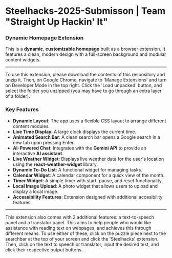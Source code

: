 # Steelhacks-2025-Submisson | Team "Straight Up Hackin' It"

### Dynamic Homepage Extension
This is a **dynamic**, **customizable homepage** built as a browser extension. It features a clean, modern design with a full-screen background and modular content widgets.

***

To use this extension, please download the contents of this respository and unzip it. Then, on Google Chrome, navigate to 'Manage Extensions' and turn on Developer Mode in the top right. Click the 'Load unpacked' button, and select the folder you unzipped (you may have to go through an extra layer of a folder).

### Key Features
- **Dynamic Layout**: The app uses a flexible CSS layout to arrange different content modules.
- **Live Time Display**: A large clock displays the current time.
- **Animated Search Bar**: A clean search bar opens a Google search in a new tab upon pressing Enter.
- **AI-Powered Chat**: Integrates with the **Gemini API** to provide an interactive **AI assistant**.
- **Live Weather Widget**: Displays live weather data for the user's location using the **react-weather-widget** library.
- **Dynamic To-Do List**: A functional widget for managing tasks.
- **Calendar Widget**: A calendar component for a quick view of the month.
- **Timer Widget**: A simple timer with start, pause, and reset functionality.
- **Local Image Upload**: A photo widget that allows users to upload and display a local image.
- **Accessibility Features**: Extension designed with additional accesibility features
***

This extension also comes with 2 additional features: a text-to-speech panel and a translator panel. This aims to help people who would like assistance with reading text on webpages, and achieves this through different means. To use either of these, click on the puzzle piece next to the searchbar at the top of your screen and click the 'Steelhacks' extension. Then, click on the text to speech or translator, input the desired test, and click their respective output buttons.




